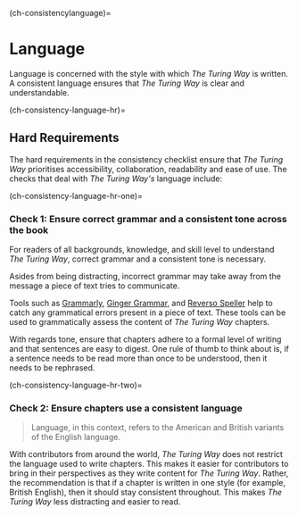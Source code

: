 (ch-consistencylanguage)=
# Language

Language is concerned with the style with which _The Turing Way_ is written.
A consistent language ensures that _The Turing Way_ is clear and understandable.

(ch-consistency-language-hr)=
## Hard Requirements

The hard requirements in the consistency checklist ensure that _The Turing Way_ prioritises accessibility, collaboration, readability and ease of use. 
The checks that deal with _The Turing Way's_ language include: 

(ch-consistency-language-hr-one)=
### Check 1: Ensure correct grammar and a consistent tone across the book

For readers of all backgrounds, knowledge, and skill level to understand _The Turing Way_, correct grammar and a consistent tone is necessary.

Asides from being distracting, incorrect grammar may take away from the message a piece of text tries to communicate.

Tools such as [Grammarly](www.grammarly.com), [Ginger Grammar](https://www.gingersoftware.com/grammarcheck), and [Reverso Speller](https://www.reverso.net/spell-checker/english-spelling-grammar/) help to catch any grammatical errors present in a piece of text. 
These tools can be used to grammatically assess the content of _The Turing Way_ chapters.

With regards tone, ensure that chapters adhere to a formal level of writing and that sentences are easy to digest.
One rule of thumb to think about is, if a sentence needs to be read more than once to be understood, then it needs to be rephrased.

(ch-consistency-language-hr-two)=
### Check 2: Ensure chapters use a consistent language

> Language, in this context, refers to the American and British variants of the English language.

With contributors from around the world, _The Turing Way_ does not restrict the language used to write chapters.
This makes it easier for contributors to bring in their perspectives as they write content for _The Turing Way_.
Rather, the recommendation is that if a chapter is written in one style (for example, British English), then it should stay consistent throughout. 
This makes _The Turing Way_ less distracting and easier to read.
